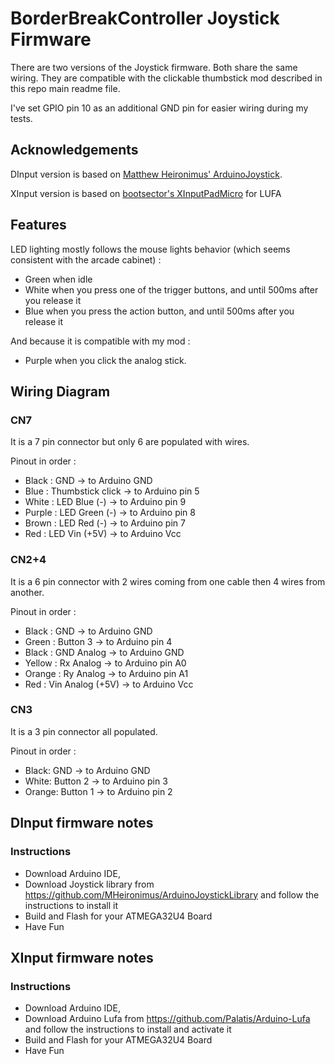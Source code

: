 # BorderBreakController Joystick Firmware

There are two versions of the Joystick firmware. Both share the same wiring.
They are compatible with the clickable thumbstick mod described in this repo main readme file.

I've set GPIO pin 10 as an additional GND pin for easier wiring during my tests.

## Acknowledgements

DInput version is based on [Matthew Heironimus' ArduinoJoystick](https://github.com/MHeironimus/ArduinoJoystickLibrary).

XInput version is based on [bootsector's XInputPadMicro](https://github.com/bootsector/XInputPadMicro) for LUFA

## Features

LED lighting mostly follows the mouse lights behavior (which seems consistent with the arcade cabinet) :

- Green when idle
- White when you press one of the trigger buttons, and until 500ms after you release it
- Blue when you press the action button, and until 500ms after you release it

And because it is compatible with my mod :

- Purple when you click the analog stick.

## Wiring Diagram

### CN7

It is a 7 pin connector but only 6 are populated with wires.

Pinout in order :
- Black : GND              -> to Arduino GND
- Blue : Thumbstick click  -> to Arduino pin 5
- White : LED Blue (-)     -> to Arduino pin 9
- Purple : LED Green (-)   -> to Arduino pin 8
- Brown : LED Red (-)      -> to Arduino pin 7
- Red : LED Vin (+5V)      -> to Arduino Vcc

### CN2+4

It is a 6 pin connector with 2 wires coming from one cable then 4 wires from another.

Pinout in order :
- Black : GND              -> to Arduino GND
- Green : Button 3         -> to Arduino pin 4
- Black : GND Analog       -> to Arduino GND
- Yellow : Rx Analog       -> to Arduino pin A0
- Orange : Ry Analog       -> to Arduino pin A1
- Red : Vin Analog (+5V)   -> to Arduino Vcc

### CN3

It is a 3 pin connector all populated.

Pinout in order :
- Black: GND               -> to Arduino GND
- White: Button 2          -> to Arduino pin 3
- Orange: Button 1         -> to Arduino pin 2

## DInput firmware notes

### Instructions

- Download Arduino IDE,
- Download Joystick library from https://github.com/MHeironimus/ArduinoJoystickLibrary and follow the instructions to install it
- Build and Flash for your ATMEGA32U4 Board
- Have Fun

## XInput firmware notes
 
### Instructions

- Download Arduino IDE,
- Download Arduino Lufa from https://github.com/Palatis/Arduino-Lufa and follow the instructions to install and activate it
- Build and Flash for your ATMEGA32U4 Board
- Have Fun
